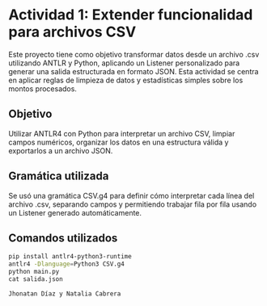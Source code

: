 # Actividad 1: Extender funcionalidad para archivos CSV

Este proyecto tiene como objetivo transformar datos desde un archivo .csv utilizando ANTLR y Python, aplicando un Listener personalizado para generar una salida estructurada en formato JSON. Esta actividad se centra en aplicar reglas de limpieza de datos y estadísticas simples sobre los montos procesados.

##  Objetivo

Utilizar ANTLR4 con Python para interpretar un archivo CSV, limpiar campos numéricos, organizar los datos en una estructura válida y exportarlos a un archivo JSON.

##  Gramática utilizada

Se usó una gramática CSV.g4 para definir cómo interpretar cada línea del archivo .csv, separando campos y permitiendo trabajar fila por fila usando un Listener generado automáticamente.

##  Comandos utilizados

```bash
pip install antlr4-python3-runtime
antlr4 -Dlanguage=Python3 CSV.g4
python main.py
cat salida.json

Jhonatan Díaz y Natalia Cabrera